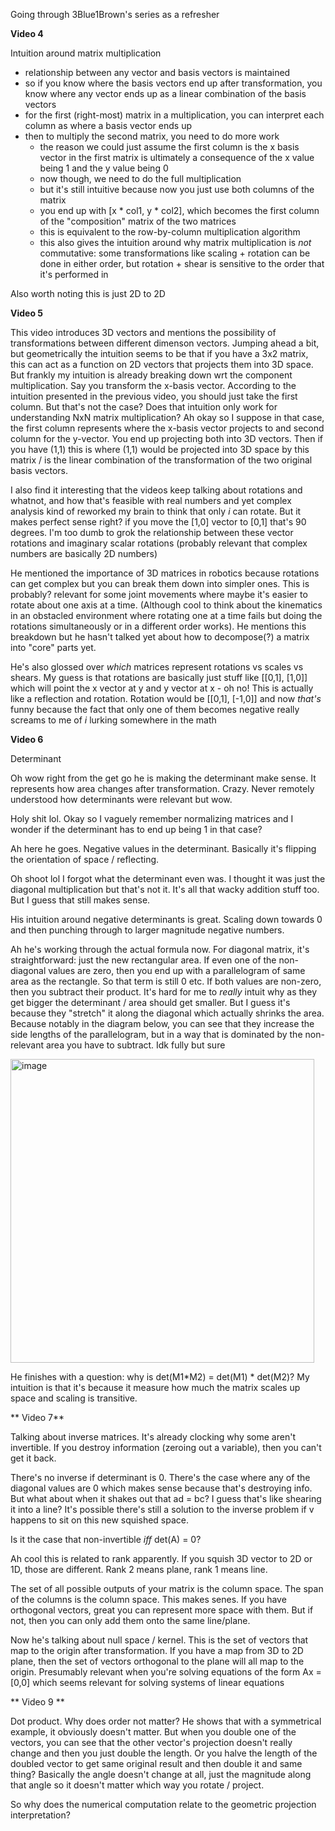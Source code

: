 Going through 3Blue1Brown's series as a refresher

**Video 4**

Intuition around matrix multiplication
- relationship between any vector and basis vectors is maintained
- so if you know where the basis vectors end up after transformation, you know where any vector ends up as a linear combination of the basis vectors
- for the first (right-most) matrix in a multiplication, you can interpret each column as where a basis vector ends up
- then to multiply the second matrix, you need to do more work
  - the reason we could just assume the first column is the x basis vector in the first matrix is ultimately a consequence of the x value being 1 and the y value being 0
  - now though, we need to do the full multiplication
  - but it's still intuitive because now you just use both columns of the matrix
  - you end up with [x * col1, y * col2], which becomes the first column of the "composition" matrix of the two matrices
  - this is equivalent to the row-by-column multiplication algorithm
  - this also gives the intuition around why matrix multiplication is *not* commutative: some transformations like scaling + rotation can be done in either order, but rotation + shear is sensitive to the order that it's performed in 

Also worth noting this is just 2D to 2D

**Video 5**

This video introduces 3D vectors and mentions the possibility of transformations between different dimenson vectors.
Jumping ahead a bit, but geometrically the intuition seems to be that if you have a 3x2 matrix, this can act as a function on 2D vectors 
that projects them into 3D space. But frankly my intuition is already breaking down wrt the component multiplication. 
Say you transform the x-basis vector. According to the intuition presented in the previous video, you should just take the first column. 
But that's not the case? Does that intuition only work for understanding NxN matrix multiplication?
Ah okay so I suppose in that case, the first column represents where the x-basis vector projects to and second column for the y-vector. You end up projecting both into 3D vectors. Then if you have (1,1) this is where (1,1) would be projected into 3D space by this matrix / is the linear combination of the transformation of the two original basis vectors.

I also find it interesting that the videos keep talking about rotations and whatnot, and how that's feasible with real numbers and yet
complex analysis kind of reworked my brain to think that only _i_ can rotate. But it makes perfect sense right? if you move the [1,0] vector to [0,1] that's 90 degrees. I'm too dumb to grok the relationship between these vector rotations and imaginary scalar rotations (probably relevant that complex numbers are basically 2D numbers)

He mentioned the importance of 3D matrices in robotics because rotations can get complex but you can break them down into simpler ones. 
This is probably? relevant for some joint movements where maybe it's easier to rotate about one axis at a time. (Although cool to think about the kinematics in an obstacled environment where rotating one at a time fails but doing the rotations simultaneously or in a different order works). He mentions this breakdown but he hasn't talked yet about how to decompose(?) a matrix into "core" parts yet. 

He's also glossed over *which* matrices represent rotations vs scales vs shears. My guess is that rotations are basically just stuff like [[0,1], [1,0]] which will point the x vector at y and y vector at x - oh no! This is actually like a reflection and rotation. Rotation would be [[0,1], [-1,0]] and now *that's* funny because the fact that only one of them becomes negative really screams to me of _i_ lurking somewhere in the math

**Video 6**

Determinant

Oh wow right from the get go he is making the determinant make sense. It represents how area changes after transformation. Crazy. Never remotely understood how determinants were relevant but wow. 

Holy shit lol. Okay so I vaguely remember normalizing matrices and I wonder if the determinant has to end up being 1 in that case? 

Ah here he goes. Negative values in the determinant. Basically it's flipping the orientation of space / reflecting.

Oh shoot lol I forgot what the determinant even was. I thought it was just the diagonal multiplication but that's not it. It's all that wacky addition stuff too. But I guess that still makes sense.

His intuition around negative determinants is great. Scaling down towards 0 and then punching through to larger magnitude negative numbers.

Ah he's working through the actual formula now. For diagonal matrix, it's straightforward: just the new rectangular area. If even one of the non-diagonal values are zero, then you end up with a parallelogram of same area as the rectangle. So that term is still 0 etc. If both values are non-zero, then you subtract their product. It's hard for me to _really_ intuit why as they get bigger the determinant / area should get smaller. But I guess it's because they "stretch" it along the diagonal which actually shrinks the area. Because notably in the diagram below, you can see that they increase the side lengths of the parallelogram, but in a way that is dominated by the non-relevant area you have to subtract. Idk fully but sure 

<img width="486" alt="image" src="https://github.com/user-attachments/assets/0c29a683-b44c-4411-bd52-57602def244b" />

He finishes with a question: why is det(M1*M2) = det(M1) * det(M2)? My intuition is that it's because it measure how much the matrix scales up space and scaling is transitive. 

** Video 7**

Talking about inverse matrices. It's already clocking why some aren't invertible. If you destroy information (zeroing out a variable), then you can't get it back.

There's no inverse if determinant is 0. There's the case where any of the diagonal values are 0 which makes sense because that's destroying info. But what about when it shakes out that ad = bc? I guess that's like shearing it into a line? It's possible there's still a solution to the inverse problem if v happens to sit on this new squished space. 

Is it the case that non-invertible _iff_ det(A) = 0?

Ah cool this is related to rank apparently. If you squish 3D vector to 2D or 1D, those are different. Rank 2 means plane, rank 1 means line. 

The set of all possible outputs of your matrix is the column space. The span of the columns is the column space. This makes senes. If you have orthogonal vectors, great you can represent more space with them. But if not, then you can only add them onto the same line/plane. 

Now he's talking about null space / kernel. This is the set of vectors that map to the origin after transformation. If you have a map from 3D to 2D plane, then the set of vectors orthogonal to the plane will all map to the origin. Presumably relevant when you're solving equations of the form Ax = [0,0] which seems relevant for solving systems of linear equations

** Video 9 **

Dot product. Why does order not matter? He shows that with a symmetrical example, it obviously doesn't matter. But when you double one of the vectors, 
you can see that the other vector's projection doesn't really change and then you just double the length. Or you halve the length of the doubled vector to get same original result and then double it and same thing? Basically the angle doesn't change at all, just the magnitude along that angle so it doesn't matter which way you rotate / project.

So why does the numerical computation relate to the geometric projection interpretation?

